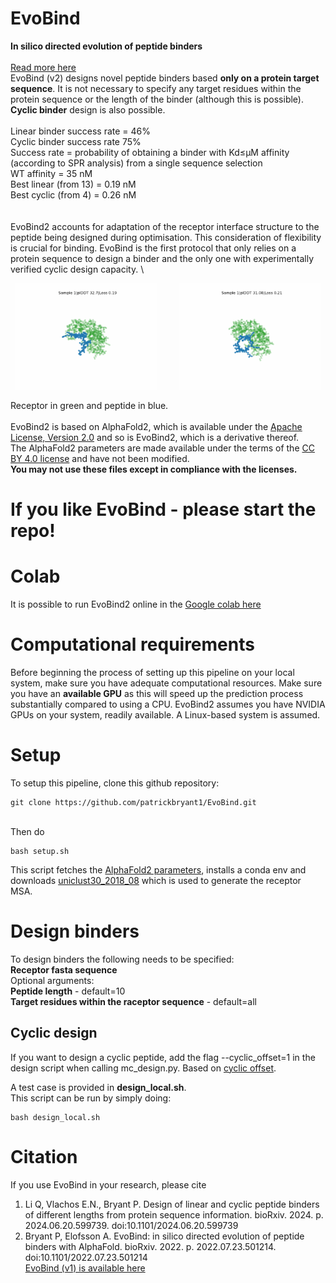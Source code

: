 # EvoBind
**In silico directed evolution of peptide binders**
\
\
[Read more here](https://www.biorxiv.org/content/10.1101/2024.06.20.599739v2)
\
EvoBind (v2) designs novel peptide binders based **only on a protein target sequence**. It is not necessary to specify any target residues within the protein sequence or the length of the binder (although this is possible). **Cyclic binder** design is also possible.
\
\
Linear binder success rate = 46% \
Cyclic binder success rate 75% \
Success rate = probability of obtaining a binder with Kd≤μM affinity (according to SPR analysis) from a single sequence selection \
WT affinity = 35 nM \
Best linear (from 13) = 0.19 nM \
Best cyclic (from 4) = 0.26 nM \
\
\
EvoBind2 accounts for adaptation of the receptor interface structure to the peptide being designed during optimisation. This consideration of flexibility is crucial for binding. EvoBind is the first protocol that only relies on a protein sequence to design a binder and the only one with experimentally verified cyclic design capacity. \


<p align="center">
  <img alt="Linear" src="./linear.gif" width="45%">
&nbsp; &nbsp; &nbsp; &nbsp;
  <img alt="Cyclic" src="./cyclic.gif" width="45%">
</p>

Receptor in green and peptide in blue.
\
\
EvoBind2 is based on AlphaFold2, which is available under the [Apache License, Version 2.0](http://www.apache.org/licenses/LICENSE-2.0) and so is EvoBind2, which is a derivative thereof.  \
The AlphaFold2 parameters are made available under the terms of the [CC BY 4.0 license](https://creativecommons.org/licenses/by/4.0/legalcode) and have not been modified.
\
**You may not use these files except in compliance with the licenses.**

# If you like EvoBind - please start the repo!

# Colab
It is possible to run EvoBind2 online in the [Google colab here](https://colab.research.google.com/github/patrickbryant1/EvoBind/blob/master/EvoBind.ipynb)

# Computational requirements
Before beginning the process of setting up this pipeline on your local system, make sure you have adequate computational resources. Make sure you have an **available GPU** as this will speed up the prediction process substantially compared to using a CPU. EvoBind2 assumes you have NVIDIA GPUs on your system, readily available. A Linux-based system is assumed.

# Setup
To setup this pipeline, clone this github repository:
```
git clone https://github.com/patrickbryant1/EvoBind.git
```
\
Then do
```
bash setup.sh
```
This script fetches the [AlphaFold2 parameters](https://storage.googleapis.com/alphafold/alphafold_params_2021-07-14.tar), installs a conda env and downloads [uniclust30_2018_08](http://wwwuser.gwdg.de/~compbiol/uniclust/2018_08/uniclust30_2018_08_hhsuite.tar.gz) which is used to generate the receptor MSA.

# Design binders
To design binders the following needs to be specified: \
**Receptor fasta sequence** \
Optional arguments:
\
**Peptide length** - default=10 \
**Target residues within the raceptor sequence** - default=all

## Cyclic design
If you want to design a cyclic peptide, add the flag --cyclic_offset=1 in the design script when calling mc_design.py. Based on [cyclic offset](https://www.ncbi.nlm.nih.gov/pmc/articles/PMC9980166/).

A test case is provided in **design_local.sh**. \
This script can be run by simply doing:
```
bash design_local.sh
```

# Citation
If you use EvoBind in your research, please cite

1. Li Q, Vlachos E.N., Bryant P. Design of linear and cyclic peptide binders of different lengths from protein sequence information. bioRxiv. 2024. p. 2024.06.20.599739. doi:10.1101/2024.06.20.599739
2. Bryant P, Elofsson A. EvoBind: in silico directed evolution of peptide binders with AlphaFold. bioRxiv. 2022. p. 2022.07.23.501214. doi:10.1101/2022.07.23.501214
\
[EvoBind (v1) is available here](https://github.com/patrickbryant1/EvoBind/releases/tag/v1)
